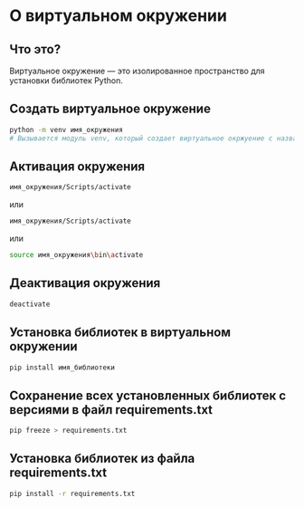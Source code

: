 # О виртуальном окружении

## Что это?

Виртуальное окружение — это изолированное пространство для установки библиотек Python.

## Создать виртуальное окружение

```bash
python -m venv имя_окружения
# Вызывается модуль venv, который создает виртуальное окржуение с названием имя_окружения.
```

## Активация окружения

```bash
имя_окружения/Scripts/activate
```
или
```bash
имя_окружения/Scripts/activate
```
или
```bash
source имя_окружения\bin\activate
```


## Деактивация окружения

```bash
deactivate
```


## Установка библиотек в виртуальном окружении

```bash
pip install имя_библиотеки
```

## Сохранение всех установленных библиотек с версиями в файл requirements.txt

```bash
pip freeze > requirements.txt
```

## Установка библиотек из файла requirements.txt

```bash
pip install -r requirements.txt
```
